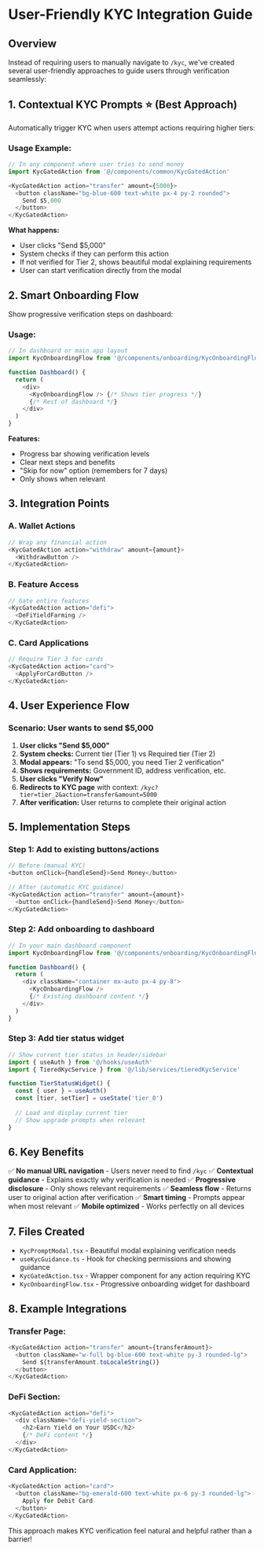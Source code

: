 # User-Friendly KYC Integration Guide

## Overview

Instead of requiring users to manually navigate to `/kyc`, we've created several user-friendly approaches to guide users through verification seamlessly:

## 1. **Contextual KYC Prompts** ⭐ (Best Approach)

Automatically trigger KYC when users attempt actions requiring higher tiers:

### Usage Example:
```typescript
// In any component where user tries to send money
import KycGatedAction from '@/components/common/KycGatedAction'

<KycGatedAction action="transfer" amount={5000}>
  <button className="bg-blue-600 text-white px-4 py-2 rounded">
    Send $5,000
  </button>
</KycGatedAction>
```

**What happens:**
- User clicks "Send $5,000"
- System checks if they can perform this action
- If not verified for Tier 2, shows beautiful modal explaining requirements
- User can start verification directly from the modal

## 2. **Smart Onboarding Flow**

Show progressive verification steps on dashboard:

### Usage:
```typescript
// In dashboard or main app layout
import KycOnboardingFlow from '@/components/onboarding/KycOnboardingFlow'

function Dashboard() {
  return (
    <div>
      <KycOnboardingFlow /> {/* Shows tier progress */}
      {/* Rest of dashboard */}
    </div>
  )
}
```

**Features:**
- Progress bar showing verification levels
- Clear next steps and benefits
- "Skip for now" option (remembers for 7 days)
- Only shows when relevant

## 3. **Integration Points**

### A. **Wallet Actions**
```typescript
// Wrap any financial action
<KycGatedAction action="withdraw" amount={amount}>
  <WithdrawButton />
</KycGatedAction>
```

### B. **Feature Access**
```typescript
// Gate entire features
<KycGatedAction action="defi">
  <DeFiYieldFarming />
</KycGatedAction>
```

### C. **Card Applications**
```typescript
// Require Tier 3 for cards
<KycGatedAction action="card">
  <ApplyForCardButton />
</KycGatedAction>
```

## 4. **User Experience Flow**

### Scenario: User wants to send $5,000

1. **User clicks "Send $5,000"**
2. **System checks:** Current tier (Tier 1) vs Required tier (Tier 2)
3. **Modal appears:** "To send $5,000, you need Tier 2 verification"
4. **Shows requirements:** Government ID, address verification, etc.
5. **User clicks "Verify Now"**
6. **Redirects to KYC page** with context: `/kyc?tier=tier_2&action=transfer&amount=5000`
7. **After verification:** User returns to complete their original action

## 5. **Implementation Steps**

### Step 1: Add to existing buttons/actions
```typescript
// Before (manual KYC)
<button onClick={handleSend}>Send Money</button>

// After (automatic KYC guidance)
<KycGatedAction action="transfer" amount={amount}>
  <button onClick={handleSend}>Send Money</button>
</KycGatedAction>
```

### Step 2: Add onboarding to dashboard
```typescript
// In your main dashboard component
import KycOnboardingFlow from '@/components/onboarding/KycOnboardingFlow'

function Dashboard() {
  return (
    <div className="container mx-auto px-4 py-8">
      <KycOnboardingFlow />
      {/* Existing dashboard content */}
    </div>
  )
}
```

### Step 3: Add tier status widget
```typescript
// Show current tier status in header/sidebar
import { useAuth } from '@/hooks/useAuth'
import { TieredKycService } from '@/lib/services/tieredKycService'

function TierStatusWidget() {
  const { user } = useAuth()
  const [tier, setTier] = useState('tier_0')
  
  // Load and display current tier
  // Show upgrade prompts when relevant
}
```

## 6. **Key Benefits**

✅ **No manual URL navigation** - Users never need to find `/kyc`
✅ **Contextual guidance** - Explains exactly why verification is needed
✅ **Progressive disclosure** - Only shows relevant requirements
✅ **Seamless flow** - Returns user to original action after verification
✅ **Smart timing** - Prompts appear when most relevant
✅ **Mobile optimized** - Works perfectly on all devices

## 7. **Files Created**

- `KycPromptModal.tsx` - Beautiful modal explaining verification needs
- `useKycGuidance.ts` - Hook for checking permissions and showing guidance
- `KycGatedAction.tsx` - Wrapper component for any action requiring KYC
- `KycOnboardingFlow.tsx` - Progressive onboarding widget for dashboard

## 8. **Example Integrations**

### Transfer Page:
```typescript
<KycGatedAction action="transfer" amount={transferAmount}>
  <button className="w-full bg-blue-600 text-white py-3 rounded-lg">
    Send ${transferAmount.toLocaleString()}
  </button>
</KycGatedAction>
```

### DeFi Section:
```typescript
<KycGatedAction action="defi">
  <div className="defi-yield-section">
    <h2>Earn Yield on Your USDC</h2>
    {/* DeFi content */}
  </div>
</KycGatedAction>
```

### Card Application:
```typescript
<KycGatedAction action="card">
  <button className="bg-emerald-600 text-white px-6 py-3 rounded-lg">
    Apply for Debit Card
  </button>
</KycGatedAction>
```

This approach makes KYC verification feel natural and helpful rather than a barrier!
